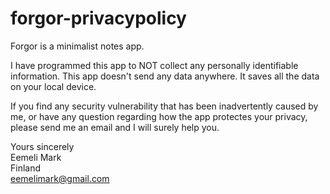 # forgor-privacypolicy
Forgor is a minimalist notes app.

I have programmed this app to NOT collect any personally identifiable information. This app doesn't send any data anywhere. It saves all the data on your local device.

If you find any security vulnerability that has been inadvertently caused by me, or have any question regarding how the app protectes your privacy, please send me an email and I will surely help you.

Yours sincerely  
Eemeli Mark  
Finland  
eemelimark@gmail.com
